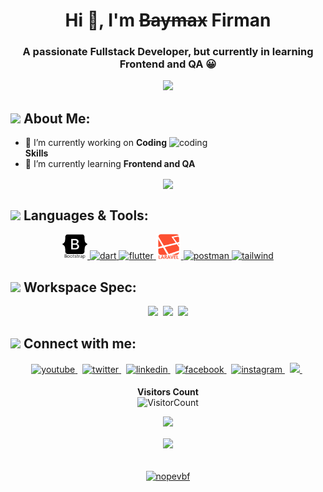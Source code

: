 <h1 align="center">Hi 👋, I'm <strike>Baymax</strike> Firman</h1>
<h3 align="center">A passionate Fullstack Developer, but currently in learning Frontend and QA 😀</h3>

<p align = 'center'> <img src= 'https://capsule-render.vercel.app/api?type=rect&color=gradient&height=2.5'/></p>

## <img src="https://media.giphy.com/media/WUlplcMpOCEmTGBtBW/giphy.gif" width="40"> **About Me:**

<img align="right" alt="coding" width="250" src="https://media.giphy.com/media/Ll22OhMLAlVDb8UQWe/giphy.gif">

- 🔭 I’m currently working on **Coding Skills**
- 🌱 I’m currently learning **Frontend and QA**

<p align="center">
   <img align="center" src="https://github-readme-streak-stats.herokuapp.com/?user=nopevbf&theme=radical&hide_border=true"/>
</p>

## <img src="https://media.giphy.com/media/j2pOGeGYKe2xCCKwfi/giphy.gif" width="40"> **Languages & Tools:**

<p align="center"> <a href="https://getbootstrap.com" target="_blank" rel="noreferrer"> <img src="https://raw.githubusercontent.com/devicons/devicon/master/icons/bootstrap/bootstrap-plain-wordmark.svg" alt="bootstrap" width="40" height="40"/> </a> <a href="https://dart.dev" target="_blank" rel="noreferrer"> <img src="https://www.vectorlogo.zone/logos/dartlang/dartlang-icon.svg" alt="dart" width="40" height="40"/> </a> <a href="https://flutter.dev" target="_blank" rel="noreferrer"> <img src="https://www.vectorlogo.zone/logos/flutterio/flutterio-icon.svg" alt="flutter" width="40" height="40"/> </a> <a href="https://laravel.com/" target="_blank" rel="noreferrer"> <img src="https://raw.githubusercontent.com/devicons/devicon/master/icons/laravel/laravel-plain-wordmark.svg" alt="laravel" width="40" height="40"/> </a> <a href="https://postman.com" target="_blank" rel="noreferrer"> <img src="https://www.vectorlogo.zone/logos/getpostman/getpostman-icon.svg" alt="postman" width="40" height="40"/> </a> <a href="https://tailwindcss.com/" target="_blank" rel="noreferrer"> <img src="https://www.vectorlogo.zone/logos/tailwindcss/tailwindcss-icon.svg" alt="tailwind" width="40" height="40"/> </a> </p>

## <img src="https://media.giphy.com/media/tVhJw24Gv8FGGlnjDN/giphy.gif" width="40"> **Workspace Spec:**
<div align="center"><img src="https://img.shields.io/badge/intel-Core%20i5%208300H-%230071C5.svg?&style=for-the-badge&logo=intel&logoColor=white" />&nbsp;&nbsp;<img src = "https://img.shields.io/badge/NVIDIA-GTX1050-76B900?style=for-the-badge&logo=nvidia&logoColor=white"/>&nbsp;&nbsp;<img src = "https://img.shields.io/badge/asus-laptop-E2231A?style=for-the-badge&logo=asus&logoColor=white"/></div>

## <img src="https://media.giphy.com/media/UnyKXModRZbJZiJhSW/giphy.gif" width="40"> **Connect with me:** ️

<p align="center">
<a href="https://www.youtube.com/c/firajitio?sub_confirmation=1" target="_blank">
<img src=https://img.shields.io/badge/youtube-D14836.svg?&style=for-the-badge&logo=youtube&logoColor=white alt=youtube style="margin-bottom: 5px;" />
</a>&nbsp;
<a href="https://twitter.com/firmannjay" target="_blank">
<img src=https://img.shields.io/badge/twitter-%2300acee.svg?&style=for-the-badge&logo=twitter&logoColor=white alt=twitter style="margin-bottom: 5px;" />
</a>&nbsp;
<a href="https://www.linkedin.com/in/nopevbf/" target="_blank">
<img src=https://img.shields.io/badge/linkedin-%231E77B5.svg?&style=for-the-badge&logo=linkedin&logoColor=white alt=linkedin style="margin-bottom: 5px;" />
</a>&nbsp;
<a href="https://www.facebook.com/mihawk22/" target="_blank">
<img src=https://img.shields.io/badge/facebook-%232E87FB.svg?&style=for-the-badge&logo=facebook&logoColor=white alt=facebook style="margin-bottom: 5px;" />
</a>&nbsp;
<a href="https://instagram.com/firajitio" target="_blank">
<img src=https://img.shields.io/badge/instagram-C71585.svg?&style=for-the-badge&logo=instagram&logoColor=white alt=instagram style="margin-bottom: 5px;" />
</a> &nbsp;
<a href = "mailto:firajitio@gmail.com" target = "_blank">
<img src="https://img.shields.io/badge/gmail-D14836?&style=for-the-badge&logo=gmail&logoColor=white" />
</a>&nbsp;
</p>

<div align = "center">
 
**Visitors Count**  
![VisitorCount](https://profile-counter.glitch.me/{nopevbf}/count.svg)

</div>

<p align = 'center' width="50"> <img src= 'https://capsule-render.vercel.app/api?type=rect&color=gradient&height=2.5'/></p>

<!--- 
[![Firman's GitHub Activity Graph](https://activity-graph.herokuapp.com/graph?username=nopevbf&theme=xcode)](https://github.com/nopevbf)
<p align = 'center'><img src="https://github-profile-summary-cards.vercel.app/api/cards/profile-details?username=nopevbf&theme=dracula&hide_border=true" /></p>
--->

<div align = "center">
<div align= "center"><img src="https://github-readme-stats-mu-dusky.vercel.app/api?username=nopevbf&show_icons=true&theme=radical&count_private=true&include_all_commits=true"&custom_title="My Stats" align = "center"/></div>

<div><br><br><a href="https://www.buymeacoffee.com/nopevbf"> <img align="center" src="https://cdn.buymeacoffee.com/buttons/v2/default-yellow.png" height="50" width="210" alt="nopevbf" /></a></div><br><br>
